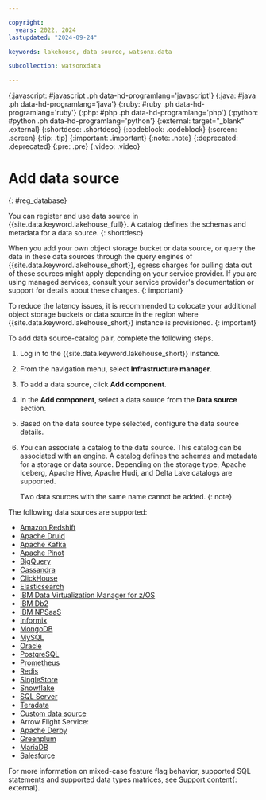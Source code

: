 ```yaml
---

copyright:
  years: 2022, 2024
lastupdated: "2024-09-24"

keywords: lakehouse, data source, watsonx.data

subcollection: watsonxdata

---
```


{:javascript: #javascript .ph data-hd-programlang='javascript'}
{:java: #java .ph data-hd-programlang='java'}
{:ruby: #ruby .ph data-hd-programlang='ruby'}
{:php: #php .ph data-hd-programlang='php'}
{:python: #python .ph data-hd-programlang='python'}
{:external: target="_blank" .external}
{:shortdesc: .shortdesc}
{:codeblock: .codeblock}
{:screen: .screen}
{:tip: .tip}
{:important: .important}
{:note: .note}
{:deprecated: .deprecated}
{:pre: .pre}
{:video: .video}

# Add data source
{: #reg_database}

You can register and use data source in {{site.data.keyword.lakehouse_full}}. A catalog defines the schemas and metadata for a data source.
{: shortdesc}

When you add your own object storage bucket or data source, or query the data in these data sources through the query engines of {{site.data.keyword.lakehouse_short}}, egress charges for pulling data out of these sources might apply depending on your service provider. If you are using managed services, consult your service provider's documentation or support for details about these charges.
{: important}

To reduce the latency issues, it is recommended to colocate your additional object storage buckets or data source in the region where {{site.data.keyword.lakehouse_short}} instance is provisioned.
{: important}


To add data source-catalog pair, complete the following steps.

1. Log in to the {{site.data.keyword.lakehouse_short}} instance.
2. From the navigation menu, select **Infrastructure manager**.
3. To add a data source, click **Add component**.
4. In the **Add component**, select a data source from the **Data source** section.
5. Based on the data source type selected, configure the data source details.
6. You can associate a catalog to the data source. This catalog can be associated with an engine. A catalog defines the schemas and metadata for a storage or data source. Depending on the storage type, Apache Iceberg, Apache Hive, Apache Hudi, and Delta Lake catalogs are supported.

    Two data sources with the same name cannot be added.
   {: note}

The following data sources are supported:
* [Amazon Redshift](watsonxdata?topic=watsonxdata-redshift_database)
* [Apache Druid](watsonxdata?topic=watsonxdata-druid_database)
* [Apache Kafka](watsonxdata?topic=watsonxdata-kafka_database)
* [Apache Pinot](watsonxdata?topic=watsonxdata-pinot_database)
* [BigQuery](watsonxdata?topic=watsonxdata-bigquery_database)
* [Cassandra](watsonxdata?topic=watsonxdata-cassandra_database)
* [ClickHouse](watsonxdata?topic=watsonxdata-clickhouse_database)
* [Elasticsearch](watsonxdata?topic=watsonxdata-elasticsearch_database)
* [IBM Data Virtualization Manager for z/OS](watsonxdata?topic=watsonxdata-dvm_database)
* [IBM Db2](watsonxdata?topic=watsonxdata-db2_database)
* [IBM NPSaaS](watsonxdata?topic=watsonxdata-netezza_database)
* [Informix](watsonxdata?topic=watsonxdata-informix_database)
* [MongoDB](watsonxdata?topic=watsonxdata-mongodb_database)
* [MySQL](watsonxdata?topic=watsonxdata-mysql_database)
* [Oracle](watsonxdata?topic=watsonxdata-oracle_database)
* [PostgreSQL](watsonxdata?topic=watsonxdata-postgresql_database)
* [Prometheus](watsonxdata?topic=watsonxdata-prometheus_database)
* [Redis](watsonxdata?topic=watsonxdata-redis_database)
* [SingleStore](watsonxdata?topic=watsonxdata-singlestore_database)
* [Snowflake](watsonxdata?topic=watsonxdata-snowflake_database)
* [SQL Server](watsonxdata?topic=watsonxdata-sqlserver_database)
* [Teradata](watsonxdata?topic=watsonxdata-teradata_database)
* [Custom data source](watsonxdata?topic=watsonxdata-custom_database)
* Arrow Flight Service:
* [Apache Derby](watsonxdata?topic=watsonxdata-derby_database)
* [Greenplum](watsonxdata?topic=watsonxdata-greenplum_database)
* [MariaDB](watsonxdata?topic=watsonxdata-mariadb_database)
* [Salesforce](watsonxdata?topic=watsonxdata-salesforce_database)


For more information on mixed-case feature flag behavior, supported SQL statements and supported data types matrices, see [Support content](https://www.ibm.com/support/pages/node/7157339){: external}.
